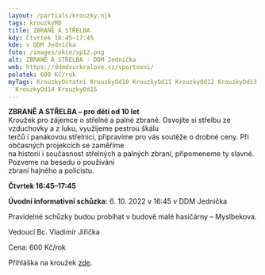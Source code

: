 ```yaml
---
layout: /partials/krouzky.njk
tags: krouzkyMD
title: ZBRANĚ A STŘELBA
kdy: Čtvrtek 16:45–17:45
kde: v DDM Jednička
foto: /images/akce/sp12.png
alt: ZBRANĚ A STŘELBA - DDM Jednička
web: https://ddmdvurkralove.cz/sportovni/
polatek: 600 Kč/rok
myTags: KrouzkyOstatni KrouzkyOd10 KrouzkyOd11 KrouzkyOd12 KrouzkyOd13
  KrouzkyOd14 KrouzkyOd15
---
```

<!--StartFragment-->

**ZBRANĚ A STŘELBA – pro děti od 10 let**\
Kroužek pro zájemce o střelné a palné zbraně. Osvojíte si střelbu ze vzduchovky a z luku, využijeme pestrou škálu\
terčů i panákovou střelnici, připravíme pro vás soutěže o drobné ceny. Při občasných projekcích se zaměříme\
na historii i současnost střelných a palných zbraní, připomeneme ty slavné. Pozveme na besedu o používání\
zbraní hajného a policistu.

**Čtvrtek 16:45–17:45**

**Úvodní informativní schůzka:** 6. 10. 2022 v 16:45 v DDM Jednička

Pravidelné schůzky budou probíhat v budově malé hasičárny – Myslbekova.

Vedoucí Bc. Vladimír Jiřička

Cena: 600 Kč/rok

Přihláška na kroužek [zde](https://ddmdvurkralove.cz/prihlaska/).

<!--EndFragment-->